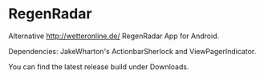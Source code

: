 RegenRadar
==========

Alternative http://wetteronline.de/ RegenRadar App for Android.

Dependencies: JakeWharton's ActionbarSherlock and ViewPagerIndicator.

You can find the latest release build under Downloads.